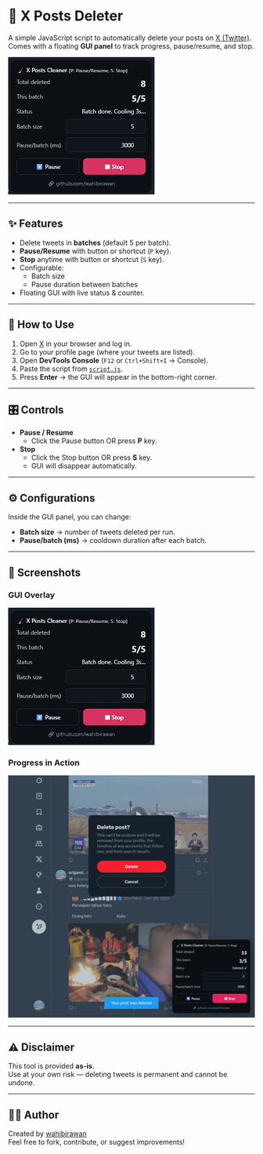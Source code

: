 # 🧹 X Posts Deleter

A simple JavaScript script to automatically delete your posts on [X (Twitter)](https://x.com).  
Comes with a floating **GUI panel** to track progress, pause/resume, and stop.  

![GUI](images/Screenshot_GUI.png) <!-- optional, taruh screenshot hasil GUI -->

---

## ✨ Features
- Delete tweets in **batches** (default 5 per batch).
- **Pause/Resume** with button or shortcut (`P` key).
- **Stop** anytime with button or shortcut (`S` key).
- Configurable:
  - Batch size
  - Pause duration between batches
- Floating GUI with live status & counter.

---

## 🚀 How to Use
1. Open [X](https://x.com) in your browser and log in.
2. Go to your profile page (where your tweets are listed).
3. Open **DevTools Console** (`F12` or `Ctrl+Shift+I` → Console).
4. Paste the script from [`script.js`](./script.js).
5. Press **Enter** → the GUI will appear in the bottom-right corner.

---

## 🎛️ Controls
- **Pause / Resume**
  - Click the Pause button OR press **P** key.
- **Stop**
  - Click the Stop button OR press **S** key.
  - GUI will disappear automatically.

---

## ⚙️ Configurations
Inside the GUI panel, you can change:
- **Batch size** → number of tweets deleted per run.
- **Pause/batch (ms)** → cooldown duration after each batch.

---

## 📸 Screenshots

### GUI Overlay  
![GUI](images/Screenshot_GUI.png)

### Progress in Action  
![Progress](images/Screenshot_Progress.png)

---

## ⚠️ Disclaimer
This tool is provided **as-is**.  
Use at your own risk — deleting tweets is permanent and cannot be undone.

---

## 👨‍💻 Author
Created by [wahibirawan](https://github.com/wahibirawan)  
Feel free to fork, contribute, or suggest improvements!

